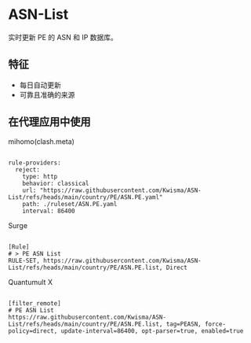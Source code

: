 
# ASN-List

实时更新 PE 的 ASN 和 IP 数据库。

## 特征

- 每日自动更新
- 可靠且准确的来源

## 在代理应用中使用

mihomo(clash.meta)

<pre><code class="language-javascript">
rule-providers:
  reject:
    type: http
    behavior: classical
    url: "https://raw.githubusercontent.com/Kwisma/ASN-List/refs/heads/main/country/PE/ASN.PE.yaml"
    path: ./ruleset/ASN.PE.yaml
    interval: 86400
</code></pre>

Surge

<pre><code class="language-javascript">
[Rule]
# > PE ASN List
RULE-SET, https://raw.githubusercontent.com/Kwisma/ASN-List/refs/heads/main/country/PE/ASN.PE.list, Direct
</code></pre>

Quantumult X

<pre><code class="language-javascript">
[filter_remote]
# PE ASN List
https://raw.githubusercontent.com/Kwisma/ASN-List/refs/heads/main/country/PE/ASN.PE.list, tag=PEASN, force-policy=direct, update-interval=86400, opt-parser=true, enabled=true
</code></pre>
